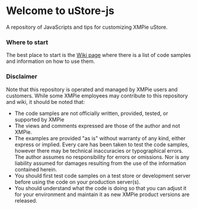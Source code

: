 # Welcome to uStore-js
A repository of JavaScripts and tips for customizing XMPie uStore.

### Where to start ###

The best place to start is the [Wiki page](https://github.com/xmpie-users/uStore-js/wiki) where there is a list of code samples and information on how to use them.

### Disclaimer ###

Note that this repository is operated and managed by XMPie users and customers. While some XMPie employees may contribute to this repository and wiki, it should be noted that:
* The code samples are not officially written, provided, tested, or supported by XMPie
* The views and comments expressed are those of the author and not XMPie.
* The examples are provided "as is" without warranty of any kind, either express or implied. Every care has been taken to test the code samples, however there may be technical inaccuracies or typographical errors. The author assumes no responsibility for errors or omissions. Nor is any liability assumed for damages resulting from the use of the information contained herein.
* You should first test code samples on a test store or development server before using the code on your production server(s).
* You should understand what the code is doing so that you can adjust it for your environment and maintain it as new XMPie product versions are released.
